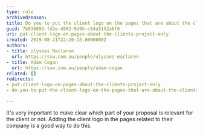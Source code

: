 ```yaml
---
type: rule
archivedreason: 
title: Do you to put the client logo on the pages that are about the client's project only?
guid: 7b938893-fd2e-4982-9d9b-c94a5152a6f6
uri: put-client-logo-on-pages-about-the-clients-project-only
created: 2019-08-21T22:20:15.0000000Z
authors:
- title: Ulysses Maclaren
  url: https://ssw.com.au/people/ulysses-maclaren
- title: Adam Cogan
  url: https://ssw.com.au/people/adam-cogan
related: []
redirects:
- put-client-logo-on-pages-about-the-clients-project-only
- do-you-to-put-the-client-logo-on-the-pages-that-are-about-the-clients-project-only

---
```


It's very important to make clear which part of your proposal is relevant for the client or not. Adding the client logo in the pages related to their company is a good way to do this.

<!--endintro-->
